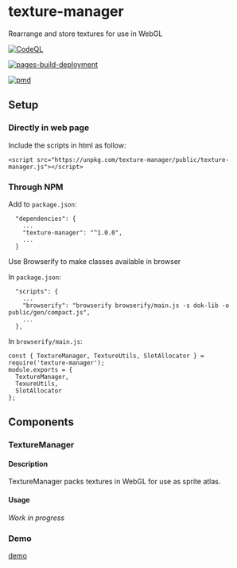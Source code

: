 # texture-manager
Rearrange and store textures for use in WebGL

[![CodeQL](https://github.com/jacklehamster/texture-manager/actions/workflows/codeql-analysis.yml/badge.svg)](https://github.com/jacklehamster/texture-manager/actions/workflows/codeql-analysis.yml)

[![pages-build-deployment](https://github.com/jacklehamster/texture-manager/actions/workflows/pages/pages-build-deployment/badge.svg)](https://github.com/jacklehamster/texture-manager/actions/workflows/pages/pages-build-deployment)

[![pmd](https://github.com/jacklehamster/texture-manager/actions/workflows/pmd-analysis.yml/badge.svg)](https://github.com/jacklehamster/texture-manager/actions/workflows/pmd-analysis.yml)

## Setup

### Directly in web page

Include the scripts in html as follow:
```
<script src="https://unpkg.com/texture-manager/public/texture-manager.js"></script>
```


### Through NPM


Add to `package.json`:
```
  "dependencies": {
  	...
    "texture-manager": "^1.0.0",
    ...
  }
```


Use Browserify to make classes available in browser

In `package.json`:
```
  "scripts": {
  	...
    "browserify": "browserify browserify/main.js -s dok-lib -o public/gen/compact.js",
    ...
  },
```

In `browserify/main.js`:
```
const { TextureManager, TextureUtils, SlotAllocator } = require('texture-manager');
module.exports = {
  TextureManager,
  TexureUtils,
  SlotAllocator
};
```

## Components

### TextureManager

#### Description
TextureManager packs textures in WebGL for use as sprite atlas.

#### Usage

*Work in progress*


### Demo

[demo](https://jacklehamster.github.io/texture-manager/)